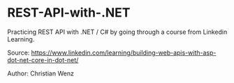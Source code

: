 # REST-API-with-.NET
Practicing REST API with .NET / C# by going through a course from Linkedin Learning. 

Source: https://www.linkedin.com/learning/building-web-apis-with-asp-dot-net-core-in-dot-net/

Author: Christian Wenz
